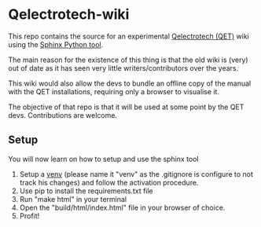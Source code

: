 # Qelectrotech-wiki

This repo contains the source for an experimental [Qelectrotech (QET)](https://qelectrotech.org/) wiki using the [Sphinx Python tool](https://www.sphinx-doc.org/fr/master/).

The main reason for the existence of this thing is that the old wiki is (very) out of date as it has seen very little writers/contributors over the years. 

This wiki would also allow the devs to bundle an offline copy of the manual with the QET installations, requiring only a browser to visualise it.

The objective of that repo is that it will be used at some point by the QET devs. Contributions are welcome.

## Setup

You will now learn on how to setup and use the sphinx tool

1) Setup a [venv](https://docs.python.org/3/library/venv.html) (please name it "venv" as the .gitignore is configure to not track his changes) and follow the activation procedure.
2) Use pip to install the requirements.txt file
3) Run "make html" in your terminal
4) Open the "build/html/index.html" file in your browser of choice.
5) Profit! 

